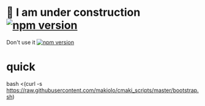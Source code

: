 # :construction: I am under construction [![npm version](https://badge.fury.io/js/cmaki.svg)](https://badge.fury.io/js/cmaki)
Don't use it [![npm version](https://badge.fury.io/js/cmaki.svg)](https://badge.fury.io/js/cmaki)
# quick
bash <(curl -s https://raw.githubusercontent.com/makiolo/cmaki_scripts/master/bootstrap.sh)
